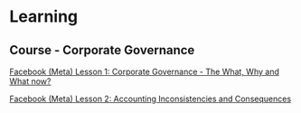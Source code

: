 # Learning

## Course - Corporate Governance

[Facebook (Meta) Lesson 1: Corporate Governance - The What, Why and What now?](https://www.youtube.com/watch?v=ouxmdkMWWmI)

[Facebook (Meta) Lesson 2: Accounting Inconsistencies and Consequences](https://www.youtube.com/watch?v=QWIqmZ6NbMA&t)

